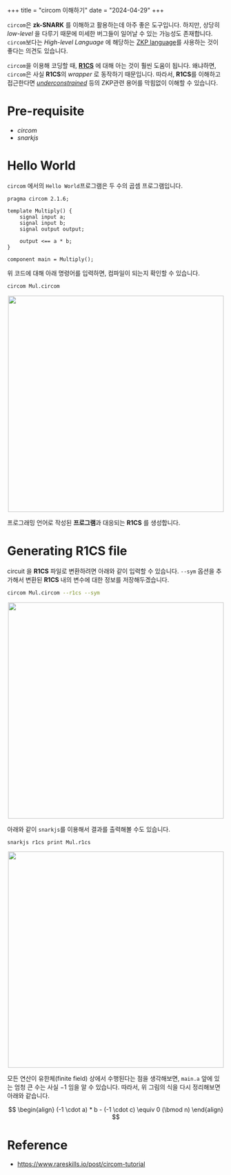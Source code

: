+++
title = "circom 이해하기"
date = "2024-04-29"
+++

`circom`은 **zk-SNARK** 를 이해하고 활용하는데 아주 좋은 도구입니다.
하지만, 상당히 *low-level* 을 다루기 때문에 미세한 버그들이 일어날 수 있는 가능성도 존재합니다.
`circom`보다는 *High-level Language* 에 해당하는 [ZKP language](https://www.rareskills.io/post/zero-knowledge-programming-language)를 사용하는 것이 좋다는 의견도 있습니다.

`circom`을 이용해 코딩할 때, [**R1CS**](https://www.rareskills.io/post/rank-1-constraint-system) 에 대해 아는 것이 훨씬 도움이 됩니다.
왜냐하면, `circom`은 사실 **R1CS**의 *wrapper* 로 동작하기 때문입니다.
따라서, **R1CS**를 이해하고 접근한다면 <u>*underconstrained*</u> 등의 ZKP관련 용어를 막힘없이 이해할 수 있습니다.

# Pre-requisite
- *circom*
- *snarkjs*

# Hello World
`circom` 에서의 `Hello World`프로그램은 두 수의 곱셈 프로그램입니다.

```circom
pragma circom 2.1.6;

template Multiply() {
    signal input a;
    signal input b;
    signal output output;

    output <== a * b;
}

component main = Multiply();
```

위 코드에 대해 아래 명령어를 입력하면, 컴파일이 되는지 확인할 수 있습니다.

```bash
circom Mul.circom
```

<center>
<img src="../../circom/1.png" width="500rem">
</center>

프로그래밍 언어로 작성된 **프로그램**과 대응되는 **R1CS** 를 생성합니다.

# Generating R1CS file
circuit 을 **R1CS** 파일로 변환하려면 아래와 같이 입력할 수 있습니다.
`--sym` 옵션을 추가해서 변환된 **R1CS** 내의 변수에 대한 정보를 저장해두겠습니다.

```bash
circom Mul.circom --r1cs --sym
```

<!-- 수정해야함 -->
<center>
<img src="../../circom/2.png" width="500rem">
</center>

아래와 같이 `snarkjs`를 이용해서 결과를 출력해볼 수도 있습니다.

```bash
snarkjs r1cs print Mul.r1cs
```

<center>
<img src="../../circom/3.png" width="500rem">
</center>

모든 연산이 유한체(finite field) 상에서 수행된다는 점을 생각해보면, 
`main.a` 앞에 있는 엄청 큰 수는 사실 $-1$ 임을 알 수 있습니다.
따라서, 위 그림의 식을 다시 정리해보면 아래와 같습니다.

$$
\begin{align}
(-1 \cdot a) * b - (-1 \cdot c) \equiv 0 (\bmod n)
\end{align}
$$

# Reference
- https://www.rareskills.io/post/circom-tutorial
